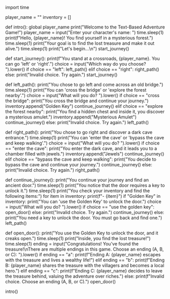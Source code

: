 import time


player_name = ""
inventory = []


def intro():
    global player_name
    print("Welcome to the Text-Based Adventure Game!")
    player_name = input("Enter your character's name: ")
    time.sleep(1)
    print(f"Hello, {player_name}! You find yourself in a mysterious forest.")
    time.sleep(1)
    print("Your goal is to find the lost treasure and make it out alive.")
    time.sleep(1)
    print("Let's begin...\n")
    start_journey()

def start_journey():
    print(f"You stand at a crossroads, {player_name}. You can go 'left' or 'right'.")
    choice = input("Which way do you choose? ").lower()
    if choice == "left":
        left_path()
    elif choice == "right":
        right_path()
    else:
        print("Invalid choice. Try again.")
        start_journey()

def left_path():
    print("You chose to go left and come across an old bridge.")
    time.sleep(1)
    print("You can 'cross the bridge' or 'explore the forest nearby'.")
    choice = input("What will you do? ").lower()
    if choice == "cross the bridge":
        print("You cross the bridge and continue your journey.")
        inventory.append("Golden Key")
        continue_journey()
    elif choice == "explore the forest nearby":
        print("You find a hidden chest and inside it, you discover a mysterious amulet.")
        inventory.append("Mysterious Amulet")
        continue_journey()
    else:
        print("Invalid choice. Try again.")
        left_path()

def right_path():
    print("You chose to go right and discover a dark cave entrance.")
    time.sleep(1)
    print("You can 'enter the cave' or 'bypass the cave and keep walking'.")
    choice = input("What will you do? ").lower()
    if choice == "enter the cave":
        print("You enter the dark cave, and it leads you to a chamber filled with jewels.")
        inventory.append("Jewels")
        continue_journey()
    elif choice == "bypass the cave and keep walking":
        print("You decide to bypass the cave and continue your journey.")
        continue_journey()
    else:
        print("Invalid choice. Try again.")
        right_path()

def continue_journey():
    print("You continue your journey and find an ancient door.")
    time.sleep(1)
    print("You notice that the door requires a key to unlock it.")
    time.sleep(1)
    print("You check your inventory and find the following items:")
    for item in inventory:
        print(f"- {item}")
    if "Golden Key" in inventory:
        print("You can 'use the Golden Key' to unlock the door.")
        choice = input("What will you do? ").lower()
        if choice == "use the golden key":
            open_door()
        else:
            print("Invalid choice. Try again.")
            continue_journey()
    else:
        print("You need a key to unlock the door. You must go back and find one.")
        left_path()

def open_door():
    print("You use the Golden Key to unlock the door, and it creaks open.")
    time.sleep(1)
    print("Inside, you find the lost treasure!")
    time.sleep(1)
    ending = input("Congratulations! You've found the treasure!\nThere are multiple endings in this game. Choose an ending (A, B, or C): ").lower()
    if ending == "a":
        print(f"Ending A: {player_name} escapes with the treasure and lives a wealthy life!")
    elif ending == "b":
        print(f"Ending B: {player_name} shares the treasure with the villagers and becomes a local hero.")
    elif ending == "c":
        print(f"Ending C: {player_name} decides to leave the treasure behind, valuing the adventure over riches.")
    else:
        print(f"Invalid choice. Choose an ending (A, B, or C).")
        open_door()


intro()

